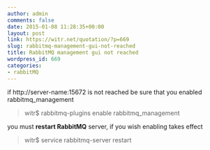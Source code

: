 ```yaml
---
author: admin
comments: false
date: 2015-01-08 11:28:35+00:00
layout: post
link: https://witr.net/quotation/?p=669
slug: rabbitmq-management-gui-not-reached
title: RabbitMQ management gui not reached
wordpress_id: 669
categories:
- rabbitMQ
---
```



if http://server-name:15672 is not reached be sure that you enabled rabbitmq_management


<blockquote>
witr$ rabbitmq-plugins enable rabbitmq_management
</blockquote>


you must **restart RabbitMQ** server, if you wish enabling takes effect


<blockquote>
witr$ service rabbitmq-server restart
</blockquote>




